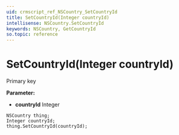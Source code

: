 ```yaml
---
uid: crmscript_ref_NSCountry_SetCountryId
title: SetCountryId(Integer countryId)
intellisense: NSCountry.SetCountryId
keywords: NSCountry, GetCountryId
so.topic: reference
---
```


# SetCountryId(Integer countryId)

Primary key

**Parameter:** 
* **countryId** Integer

```crmscript
NSCountry thing;
Integer countryId;
thing.SetCountryId(countryId);
```

